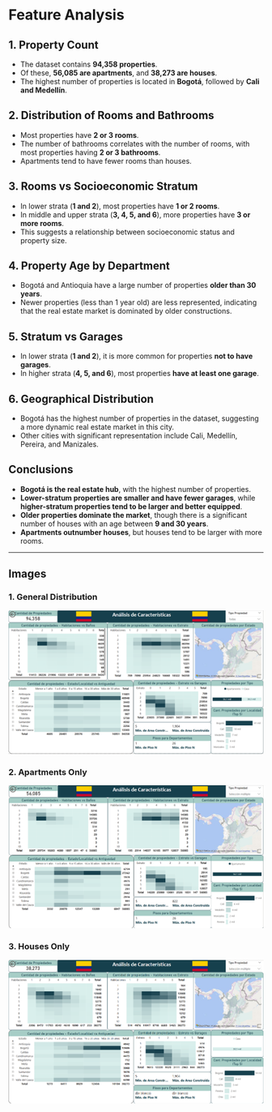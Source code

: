 # **Feature Analysis**

## **1. Property Count**
- The dataset contains **94,358 properties**.
- Of these, **56,085 are apartments**, and **38,273 are houses**.
- The highest number of properties is located in **Bogotá**, followed by **Cali and Medellín**.

## **2. Distribution of Rooms and Bathrooms**
- Most properties have **2 or 3 rooms**.
- The number of bathrooms correlates with the number of rooms, with most properties having **2 or 3 bathrooms**.
- Apartments tend to have fewer rooms than houses.

## **3. Rooms vs Socioeconomic Stratum**
- In lower strata (**1 and 2**), most properties have **1 or 2 rooms**.
- In middle and upper strata (**3, 4, 5, and 6**), more properties have **3 or more rooms**.
- This suggests a relationship between socioeconomic status and property size.

## **4. Property Age by Department**
- Bogotá and Antioquia have a large number of properties **older than 30 years**.
- Newer properties (less than 1 year old) are less represented, indicating that the real estate market is dominated by older constructions.

## **5. Stratum vs Garages**
- In lower strata (**1 and 2**), it is more common for properties **not to have garages**.
- In higher strata (**4, 5, and 6**), most properties **have at least one garage**.

## **6. Geographical Distribution**
- Bogotá has the highest number of properties in the dataset, suggesting a more dynamic real estate market in this city.
- Other cities with significant representation include Cali, Medellín, Pereira, and Manizales.

## **Conclusions**
- **Bogotá is the real estate hub**, with the highest number of properties.
- **Lower-stratum properties are smaller and have fewer garages**, while **higher-stratum properties tend to be larger and better equipped**.
- **Older properties dominate the market**, though there is a significant number of houses with an age between **9 and 30 years**.
- **Apartments outnumber houses**, but houses tend to be larger with more rooms.

---

## **Images**
### **1. General Distribution**
![General Distribution](Analysis-of-Properties-Colombia/images/Analisis-de-Caracteristicas-Filtro-Todo-All.png)

### **2. Apartments Only**
![Apartments Only](Analysis-of-Properties-Colombia/images/Analisis-de-Caracteristicas-Filtro-Apartamento-Apartment.png)

### **3. Houses Only**
![Houses Only](Analysis-of-Properties-Colombia/images/Analisis-de-Caracteristicas-Filtro-Casa-House.png)
